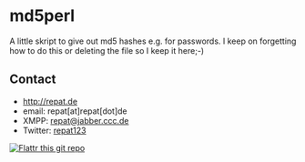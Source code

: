 md5perl
======
A little skript to give out md5 hashes e.g. for passwords. I keep on forgetting how to do this or deleting the file so I keep it here;-)

## Contact
* http://repat.de
* email: repat[at]repat[dot]de
* XMPP: repat@jabber.ccc.de
* Twitter: [repat123](https://twitter.com/repat123 "repat123 on twitter")

[![Flattr this git repo](http://api.flattr.com/button/flattr-badge-large.png)](https://flattr.com/submit/auto?user_id=repat&url=https://github.com/repat/md5perl&title=md5perl&language=&tags=github&category=software) 
